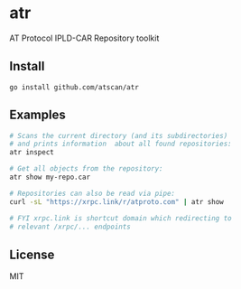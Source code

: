 # atr

AT Protocol IPLD-CAR Repository toolkit

## Install
```
go install github.com/atscan/atr
```

## Examples

```bash
# Scans the current directory (and its subdirectories) 
# and prints information  about all found repositories:
atr inspect

# Get all objects from the repository:
atr show my-repo.car

# Repositories can also be read via pipe:
curl -sL "https://xrpc.link/r/atproto.com" | atr show

# FYI xrpc.link is shortcut domain which redirecting to
# relevant /xrpc/... endpoints
```

## License

MIT